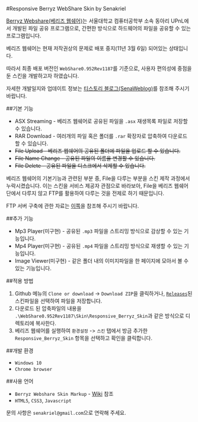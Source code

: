 #Responsive Berryz WebShare Skin by Senakriel

[Berryz Webshare(베리즈 웹쉐어)](http://berryz.upnl.org/main.php/)는 서울대학교 컴퓨터공학부 소속 동아리 UPnL에서 개발된 파일 공유 프로그램으로, 간편한 방식으로 하드웨어의 파일을 공유할 수 있는 프로그램입니다.

베리즈 웹쉐어는 현재 저작권상의 문제로 배포 중지(11년 3월 6일) 되어있는 상태입니다.

따라서 최종 배포 버전인 `WebShare0.952Rev1187`를 기준으로, 사용자 편의성에 중점을 둔 스킨을 개발하고자 하였습니다.

자세한 개발일지와 업데이트 정보는 [티스토리 블로그(SenaWeblog)](http://senakriel.tistory.com/category/%EA%B0%9C%EC%9D%B8%ED%99%9C%EB%8F%99/%EC%B7%A8%EB%AF%B8%EA%B0%9C%EB%B0%9C)를 참조해 주시기 바랍니다.

##기본 기능

* ASX Streaming - 베리즈 웹쉐어로 공유된 파일을 `.asx` 재생목록 파일로 저장할 수 있습니다.
* RAR Download - 여러개의 파일 혹은 폴더를 `.rar` 확장자로 압축하여 다운로드 할 수 있습니다.
* ~~File Upload - 베리즈 웹쉐어의 공유된 폴더에 파일을 업로드 할 수 있습니다.~~
* ~~File Name Change - 공유된 파일의 이름을 변경할 수 있습니다.~~
* ~~File Delete - 공유된 파일을 디스크에서 삭제할 수 있습니다.~~

베리즈 웹쉐어의 기본기능과 관련된 부분 중, File을 다루는 부분을 스킨 제작 과정에서 누락시켰습니다. 이는 스킨을 서비스 제공자 관점으로 바라보아, File을 베리즈 웹쉐어 단에서 다루지 않고 FTP를 활용하여 다루는 것을 전제로 하기 때문입니다.

FTP 서버 구축에 관한 자료는 [이쪽](http://senakriel.tistory.com/category/Windows%2010/FTP%20Server)을 참조해 주시기 바랍니다.

##추가 기능
* Mp3 Player(미구현) - 공유된 `.mp3` 파일을 스트리밍 방식으로 감상할 수 있는 기능입니다.
* Mp4 Player(미구현) - 공유된 `.mp4` 파일을 스트리밍 방식으로 재생할 수 있는 기능입니다.
* Image Viewer(미구현) - 같은 폴더 내의 이미지파일을 한 페이지에 모아서 볼 수 있는 기능입니다.

##적용 방법
1. Github 메뉴의 `Clone or download` -> `Download ZIP`을 클릭하거나, [`Releases`](https://github.com/senakriel/Responsive_Berryz_Skin/releases)된 스킨파일을 선택하여 파일을 저장합니다.
2. 다운로드 된 압축파일의 내용을 `.\WebShare0.952Rev1187\Skin\Responsive_Berryz_Skin`과 같은 방식으로 디렉토리에 복사한다.
3. 베리즈 웹쉐어를 실행하여 `환경설정` -> `스킨` 탭에서 방금 추가한 `Responsive_Berryz_Skin` 항목을 선택하고 확인을 클릭합니다.

##개발 환경
* `Windows 10`
* `Chrome browser`

##사용 언어
* `Berryz Webshare Skin Markup` - [Wiki](https://github.com/senakriel/Responsive_Berryz_Skin/wiki) 참조
* `HTML5`, `CSS3`, `Javascript`

문의 사항은 `senakriel@gmail.com`으로 연락해 주세요.